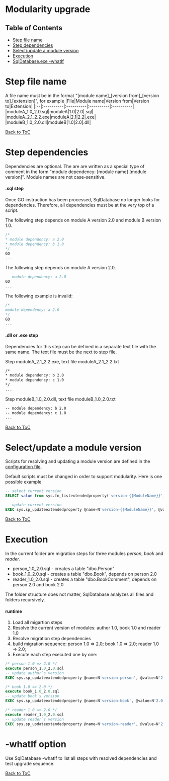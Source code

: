 Modularity upgrade
===========================

Table of Contents
-----------------

<!-- toc -->

- [Step file name](#file-name)
- [Step dependencies](#dependencies)
- [Select/update a module version](#module-version)
- [Execution](#execution)
- [SqlDatabase.exe -whatIf](#whatIf)

<!-- tocstop -->

Step file name <a name="file-name"></a>
===
A file name must be in the format "[module name]\_[version from]\_[version to].[extension]", for example
|File|Module name|Version from|Version to|Extension|
|:--|:----------|:----------|:----------|:----------|
|moduleA_1.0_2.0.sql|moduleA|1.0|2.0|.sql|
|moduleA_2.1_2.2.exe|moduleA|2.1|2.2|.exe|
|moduleB_1.0_2.0.dll|moduleB|1.0|2.0|.dll|

[Back to ToC](#table-of-contents)

Step dependencies <a name="dependencies"></a>
===
Dependencies are optional. The are are written as a special type of comment in the form "module dependency: [module name] [module version]". Module names are not case-sensitive.

#### .sql step
Once GO instruction has been processed, SqlDatabase no longer looks for dependencies. Therefore, all dependencies must be at the very top of a script.

The following step depends on module A version 2.0 and module B version 1.0.
```sql
/*
* module dependency: a 2.0
* module dependency: b 1.0
*/
GO
...
```

The following step depends on module A version 2.0.
```sql
-- module dependency: a 2.0
GO
...
```

The following example is invalid:
```sql
/*
module dependency: a 2.0
*/
GO
...
```

#### .dll or .exe step
Dependencies for this step can be defined in a separate text file with the same name. The text file must be the next to step file.

Step moduleA_2.1_2.2.exe, text file moduleA_2.1_2.2.txt
```txt
/*
* module dependency: b 2.0
* module dependency: c 1.0
*/
...
```

Step moduleB_1.0_2.0.dll, text file moduleB_1.0_2.0.txt
```txt
-- module dependency: b 2.0
-- module dependency: c 1.0
...
```

[Back to ToC](#table-of-contents)

Select/update a module version <a name="module-version"></a>
===
Scripts for resolving and updating a module version are defined in the [configuration file](https://github.com/max-ieremenko/SqlDatabase/tree/master/Examples/ConfigurationFile).

Default scripts must be changed in order to support modularity. Here is one possible example
```sql
-- select current version
SELECT value from sys.fn_listextendedproperty('version-{{ModuleName}}', default, default, default, default, default, default)

-- update current version
EXEC sys.sp_updateextendedproperty @name=N'version-{{ModuleName}}', @value=N'{{TargetVersion}}'
```

[Back to ToC](#table-of-contents)

Execution
===
In the current folder are migration steps for three modules *person*, *book* and *reader*.
- person_1.0_2.0.sql - creates a table "dbo.Person"
- book_1.0_2.0.sql - creates a table "dbo.Book", depends on person 2.0
- reader_1.0_2.0.sql - creates a table "dbo.BookComment", depends on person 2.0 and book 2.0

The folder structure does not matter, SqlDatabase analyzes all files and folders recursively.

#### runtime
1. Load all migartion steps
2. Resolve the current version of modules: author 1.0, book 1.0 and reader 1.0
3. Resolve migration step dependencies
4. build migration sequence: person 1.0 => 2.0; book 1.0 => 2.0; reader 1.0 => 2.0;
5. Execute each step executed one by one:

```sql
/* person 1.0 => 2.0 */
execute person_1.0_2.0.sql
-- update author`s version
EXEC sys.sp_updateextendedproperty @name=N'version-person', @value=N'2.0'

/* book 1.0 => 2.0 */
execute book_1.0_2.0.sql
-- update book`s version
EXEC sys.sp_updateextendedproperty @name=N'version-book', @value=N'2.0'

/* reader 1.0 => 2.0 */
execute reader_1.0_2.0.sql
-- update reader`s version
EXEC sys.sp_updateextendedproperty @name=N'version-reader', @value=N'2.0'
```

-whatIf option <a name="whatIf"></a>
===
Use SqlDatabase -whatIf to list all steps with resolved dependencies and test upgrade sequence.

[Back to ToC](#table-of-contents)
